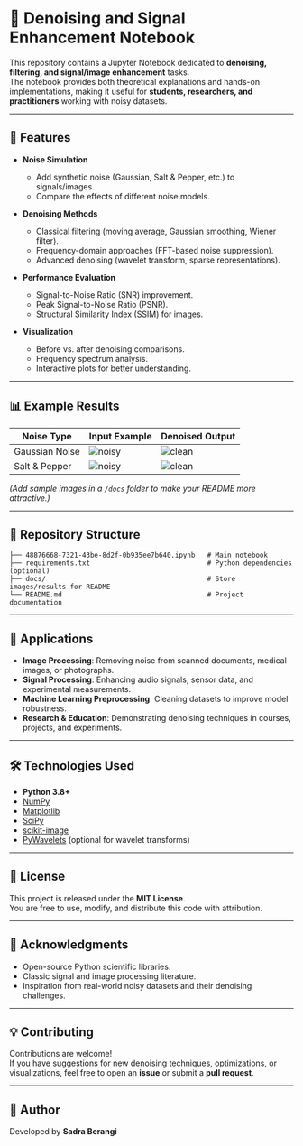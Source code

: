 # 🧹 Denoising and Signal Enhancement Notebook

This repository contains a Jupyter Notebook dedicated to **denoising, filtering, and signal/image enhancement** tasks.  
The notebook provides both theoretical explanations and hands-on implementations, making it useful for **students, researchers, and practitioners** working with noisy datasets.

---

## 📌 Features

- **Noise Simulation**
  - Add synthetic noise (Gaussian, Salt & Pepper, etc.) to signals/images.
  - Compare the effects of different noise models.

- **Denoising Methods**
  - Classical filtering (moving average, Gaussian smoothing, Wiener filter).
  - Frequency-domain approaches (FFT-based noise suppression).
  - Advanced denoising (wavelet transform, sparse representations).

- **Performance Evaluation**
  - Signal-to-Noise Ratio (SNR) improvement.
  - Peak Signal-to-Noise Ratio (PSNR).
  - Structural Similarity Index (SSIM) for images.

- **Visualization**
  - Before vs. after denoising comparisons.
  - Frequency spectrum analysis.
  - Interactive plots for better understanding.

---



## 📊 Example Results

| Noise Type        | Input Example | Denoised Output |
|-------------------|---------------|-----------------|
| Gaussian Noise    | ![noisy](docs/gaussian_noisy.png) | ![clean](docs/gaussian_denoised.png) |
| Salt & Pepper     | ![noisy](docs/sp_noisy.png)       | ![clean](docs/sp_denoised.png) |

*(Add sample images in a `/docs` folder to make your README more attractive.)*

---

## 📂 Repository Structure

```
├── 48876668-7321-43be-8d2f-0b935ee7b640.ipynb   # Main notebook
├── requirements.txt                             # Python dependencies (optional)
├── docs/                                        # Store images/results for README
└── README.md                                    # Project documentation
```

---

## 📖 Applications

- **Image Processing**: Removing noise from scanned documents, medical images, or photographs.
- **Signal Processing**: Enhancing audio signals, sensor data, and experimental measurements.
- **Machine Learning Preprocessing**: Cleaning datasets to improve model robustness.
- **Research & Education**: Demonstrating denoising techniques in courses, projects, and experiments.

---

## 🛠️ Technologies Used

- **Python 3.8+**
- [NumPy](https://numpy.org/)
- [Matplotlib](https://matplotlib.org/)
- [SciPy](https://scipy.org/)
- [scikit-image](https://scikit-image.org/)
- [PyWavelets](https://pywavelets.readthedocs.io/) (optional for wavelet transforms)

---

## 📜 License

This project is released under the **MIT License**.  
You are free to use, modify, and distribute this code with attribution.

---

## 🙌 Acknowledgments

- Open-source Python scientific libraries.
- Classic signal and image processing literature.
- Inspiration from real-world noisy datasets and their denoising challenges.

---

## 💡 Contributing

Contributions are welcome!  
If you have suggestions for new denoising techniques, optimizations, or visualizations, feel free to open an **issue** or submit a **pull request**.

---

## 👤 Author

Developed by **Sadra Berangi**  
